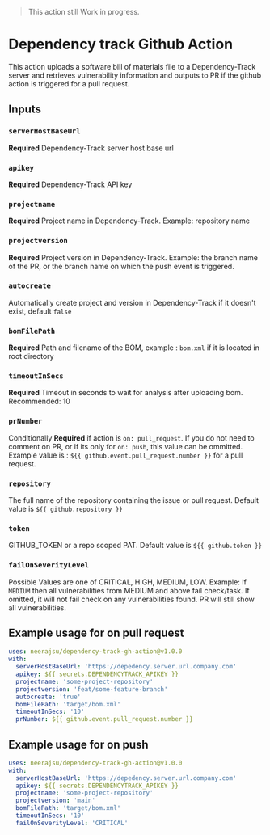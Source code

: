> This action still Work in progress.

# Dependency track Github Action

This action uploads a software bill of materials file to a Dependency-Track server and retrieves vulnerability information and outputs to PR if the github action is triggered for a pull request.

## Inputs

### `serverHostBaseUrl`

**Required** Dependency-Track server host base url

### `apikey`

**Required** Dependency-Track API key

### `projectname`

**Required** Project name in Dependency-Track. Example: repository name

### `projectversion`

**Required** Project version in Dependency-Track. Example: the branch name of the PR, or the branch name on which the push event is triggered.

### `autocreate`

Automatically create project and version in Dependency-Track if it doesn't exist, default `false`

### `bomFilePath`

**Required** Path and filename of the BOM, example : `bom.xml` if it is located in root directory

### `timeoutInSecs`

**Required** Timeout in seconds to wait for analysis after uploading bom. Recommended: 10

### `prNumber`

Conditionally **Required** if action is `on: pull_request`. If you do not need to comment on PR, or if its only for `on: push`, this value can be ommitted. Example value is : `${{ github.event.pull_request.number }}` for a pull request.

### `repository`

The full name of the repository containing the issue or pull request. Default value is `${{ github.repository }}`

### `token`

GITHUB_TOKEN or a repo scoped PAT. Default value is `${{ github.token }}`

### `failOnSeverityLevel`

Possible Values are one of CRITICAL, HIGH, MEDIUM, LOW. Example: If `MEDIUM` then all vulnerabilities from MEDIUM and above fail check/task. If omitted, it will not fail check on any vulnerabilities found. PR will still show all vulnerabilities.


## Example usage for on pull request

```yaml
uses: neerajsu/dependency-track-gh-action@v1.0.0
with:
  serverHostBaseUrl: 'https://depedency.server.url.company.com'
  apikey: ${{ secrets.DEPENDENCYTRACK_APIKEY }}
  projectname: 'some-project-repository'
  projectversion: 'feat/some-feature-branch'
  autocreate: 'true'
  bomFilePath: 'target/bom.xml'
  timeoutInSecs: '10'
  prNumber: ${{ github.event.pull_request.number }}
```

## Example usage for on push

```yaml
uses: neerajsu/dependency-track-gh-action@v1.0.0
with:
  serverHostBaseUrl: 'https://depedency.server.url.company.com'
  apikey: ${{ secrets.DEPENDENCYTRACK_APIKEY }}
  projectname: 'some-project-repository'
  projectversion: 'main'
  bomFilePath: 'target/bom.xml'
  timeoutInSecs: '10'
  failOnSeverityLevel: 'CRITICAL'
```
